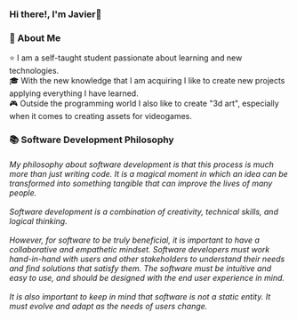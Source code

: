 ### Hi there!, I'm Javier👋

### 🚀 About Me

  ⭐ I am a self-taught student passionate about learning and new technologies.
<br>
  🎓 With the new knowledge that I am acquiring I like to create new projects applying everything I have learned.
<br>
  🎮 Outside the programming world I also like to create "3d art", especially when it comes to creating assets for videogames.
<br>
### 📚 Software Development Philosophy

<h6>My philosophy about software development is that this process is much more than just writing code. It is a magical moment in which an idea can be transformed into something tangible that can improve the lives of many people.
<br/>
<br/>
Software development is a combination of creativity, technical skills, and logical thinking.
<br/>
<br/>
However, for software to be truly beneficial, it is important to have a collaborative and empathetic mindset. Software developers must work hand-in-hand with users and other stakeholders to understand their needs and find solutions that satisfy them. The software must be intuitive and easy to use, and should be designed with the end user experience in mind.
<br/>
<br/>
It is also important to keep in mind that software is not a static entity. It must evolve and adapt as the needs of users change.
</h6>
<!--
**jvrcoder/jvrcoder** is a ✨ _special_ ✨ repository because its `README.md` (this file) appears on your GitHub profile.

Here are some ideas to get you started:

- 🔭 I’m currently working on ...
- 🌱 I’m currently learning ...
- 👯 I’m looking to collaborate on ...
- 🤔 I’m looking for help with ...
- 💬 Ask me about ...
- 📫 How to reach me: ...
- 😄 Pronouns: ...
- ⚡ Fun fact: ...
-->
